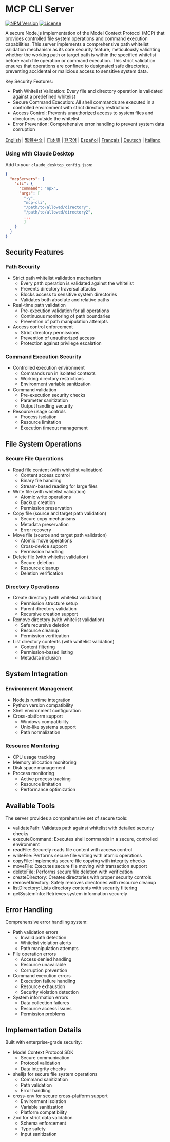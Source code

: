 # MCP CLI Server

[![NPM Version](https://img.shields.io/npm/v/mcp-shell.svg)](https://www.npmjs.com/package/mcp-shell)
[![License](https://img.shields.io/npm/l/mcp-shell.svg)](https://github.com/gkctou/mcp-shell/blob/main/LICENSE)

A secure Node.js implementation of the Model Context Protocol (MCP) that provides controlled file system operations and command execution capabilities. This server implements a comprehensive path whitelist validation mechanism as its core security feature, meticulously validating whether the working path or target path is within the specified whitelist before each file operation or command execution. This strict validation ensures that operations are confined to designated safe directories, preventing accidental or malicious access to sensitive system data.

Key Security Features:
- Path Whitelist Validation: Every file and directory operation is validated against a predefined whitelist
- Secure Command Execution: All shell commands are executed in a controlled environment with strict directory restrictions
- Access Control: Prevents unauthorized access to system files and directories outside the whitelist
- Error Prevention: Comprehensive error handling to prevent system data corruption

[English](./README.md) | [繁體中文](./README-zhTW.md) | [日本語](./README-jaJP.md) | [한국어](./README-koKR.md) | [Español](./README-esES.md) | [Français](./README-frFR.md) | [Deutsch](./README-deDE.md) | [Italiano](./README-itIT.md)

### Using with Claude Desktop

Add to your `claude_desktop_config.json`:

```json
{
  "mcpServers": {
    "cli": {
      "command": "npx",
      "args": [
        "-y", 
        "mcp-cli", 
        "/path/to/allowed/directory", 
        "/path/to/allowed/directory2", 
        ...
        ]
    }
  }
}
```

## Security Features

### Path Security
- Strict path whitelist validation mechanism
  - Every path operation is validated against the whitelist
  - Prevents directory traversal attacks
  - Blocks access to sensitive system directories
  - Validates both absolute and relative paths
- Real-time path validation
  - Pre-execution validation for all operations
  - Continuous monitoring of path boundaries
  - Prevention of path manipulation attempts
- Access control enforcement
  - Strict directory permissions
  - Prevention of unauthorized access
  - Protection against privilege escalation

### Command Execution Security
- Controlled execution environment
  - Commands run in isolated contexts
  - Working directory restrictions
  - Environment variable sanitization
- Command validation
  - Pre-execution security checks
  - Parameter sanitization
  - Output handling security
- Resource usage controls
  - Process isolation
  - Resource limitation
  - Execution timeout management

## File System Operations

### Secure File Operations
- Read file content (with whitelist validation)
  - Content access control
  - Binary file handling
  - Stream-based reading for large files
- Write file (with whitelist validation)
  - Atomic write operations
  - Backup creation
  - Permission preservation
- Copy file (source and target path validation)
  - Secure copy mechanisms
  - Metadata preservation
  - Error recovery
- Move file (source and target path validation)
  - Atomic move operations
  - Cross-device support
  - Permission handling
- Delete file (with whitelist validation)
  - Secure deletion
  - Resource cleanup
  - Deletion verification

### Directory Operations
- Create directory (with whitelist validation)
  - Permission structure setup
  - Parent directory validation
  - Recursive creation support
- Remove directory (with whitelist validation)
  - Safe recursive deletion
  - Resource cleanup
  - Permission verification
- List directory contents (with whitelist validation)
  - Content filtering
  - Permission-based listing
  - Metadata inclusion

## System Integration

### Environment Management
- Node.js runtime integration
- Python version compatibility
- Shell environment configuration
- Cross-platform support
  - Windows compatibility
  - Unix-like systems support
  - Path normalization

### Resource Monitoring
- CPU usage tracking
- Memory allocation monitoring
- Disk space management
- Process monitoring
  - Active process tracking
  - Resource limitation
  - Performance optimization

## Available Tools

The server provides a comprehensive set of secure tools:

- validatePath: Validates path against whitelist with detailed security checks
- executeCommand: Executes shell commands in a secure, controlled environment
- readFile: Securely reads file content with access control
- writeFile: Performs secure file writing with atomic operations
- copyFile: Implements secure file copying with integrity checks
- moveFile: Executes secure file moving with transaction support
- deleteFile: Performs secure file deletion with verification
- createDirectory: Creates directories with proper security controls
- removeDirectory: Safely removes directories with resource cleanup
- listDirectory: Lists directory contents with security filtering
- getSystemInfo: Retrieves system information securely

## Error Handling

Comprehensive error handling system:

- Path validation errors
  - Invalid path detection
  - Whitelist violation alerts
  - Path manipulation attempts
- File operation errors
  - Access denied handling
  - Resource unavailable
  - Corruption prevention
- Command execution errors
  - Execution failure handling
  - Resource exhaustion
  - Security violation detection
- System information errors
  - Data collection failures
  - Resource access issues
  - Permission problems

## Implementation Details

Built with enterprise-grade security:

- Model Context Protocol SDK
  - Secure communication
  - Protocol validation
  - Data integrity checks
- shelljs for secure file system operations
  - Command sanitization
  - Path validation
  - Error handling
- cross-env for secure cross-platform support
  - Environment isolation
  - Variable sanitization
  - Platform compatibility
- Zod for strict data validation
  - Schema enforcement
  - Type safety
  - Input sanitization
